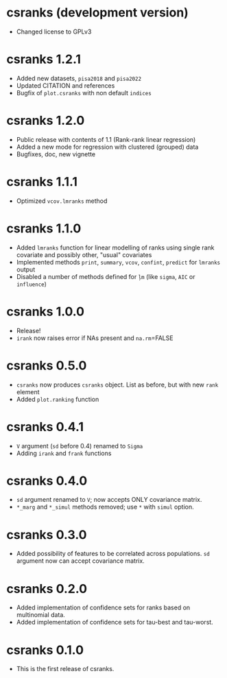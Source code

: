 # csranks (development version)
* Changed license to GPLv3

# csranks 1.2.1

* Added new datasets, `pisa2018` and `pisa2022`
* Updated CITATION and references
* Bugfix of `plot.csranks` with non default `indices`

# csranks 1.2.0
* Public release with contents of 1.1 (Rank-rank linear regression)
* Added a new mode for regression with clustered (grouped) data
* Bugfixes, doc, new vignette

# csranks 1.1.1
* Optimized `vcov.lmranks` method

# csranks 1.1.0

* Added `lmranks` function for linear modelling of ranks using single rank
covariate and possibly other, "usual" covariates
* Implemented methods `print`, `summary`, `vcov`, `confint`, `predict` for `lmranks` output
* Disabled a number of methods defined for `ļm` (like `sigma`, `AIC` or `influence`)

# csranks 1.0.0

* Release!
* `irank` now raises error if NAs present and `na.rm`=FALSE

# csranks 0.5.0

* `csranks` now produces `csranks` object. List as before, but with new `rank` element
* Added `plot.ranking` function

# csranks 0.4.1

* `V` argument (`sd` before 0.4) renamed to `Sigma`
* Adding `irank` and `frank` functions

# csranks 0.4.0

* `sd` argument renamed to `V`; now accepts ONLY covariance matrix.
* `*_marg` and `*_simul` methods removed; use `*` with `simul` option.

# csranks 0.3.0

* Added possibility of features to be correlated across populations. 
`sd` argument now can accept covariance matrix.

# csranks 0.2.0

* Added implementation of confidence sets for ranks based on multinomial data.
* Added implementation of confidence sets for tau-best and tau-worst.

# csranks 0.1.0

* This is the first release of csranks.
